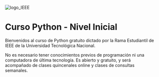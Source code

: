 ![logo_IEEE](https://user-images.githubusercontent.com/49319393/107089393-523b8d80-67dd-11eb-9bc9-b24c0565d9cc.png)


 # Curso Python - Nivel Inicial 

Bienvenidos al curso de Python gratuito dictado por la Rama Estudiantil de IEEE de la Universidad Tecnológica Nacional. 

No es necesario tener conocimientos previos de programación ni una computadora de última tecnología.
  Es abierto y gratuito, y será acompañado de clases quincenales online y clases de consultas semanales. 


    
